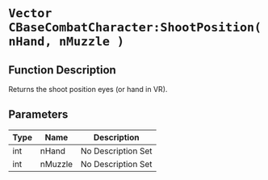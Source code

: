 # `Vector CBaseCombatCharacter:ShootPosition(nHand, nMuzzle )`
## Function Description
Returns the shoot position eyes (or hand in VR).
## Parameters
Type|Name|Description
--|--|--
int|nHand|No Description Set
int|nMuzzle|No Description Set
